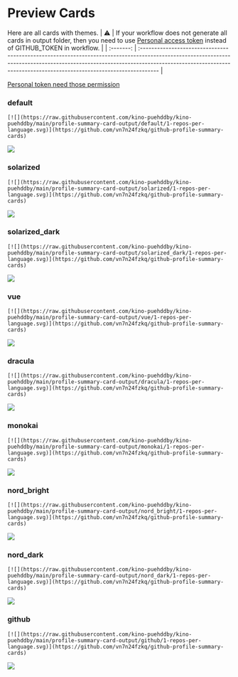 
# Preview Cards

Here are all cards with themes.
| :warning: | If your workflow does not generate all cards in output folder, then you need to use [Personal access token](https://docs.github.com/en/actions/configuring-and-managing-workflows/creating-and-storing-encrypted-secrets) instead of GITHUB_TOKEN in workflow. |
| :-------: | :------------------------------------------------------------------------------------------------------------------------------------------------------------------------------------------------------------------------------------------------ |

[Personal token need those permission](https://github.com/vn7n24fzkq/github-profile-summary-cards/wiki/Personal-access-token-permissions)


### default


```
[![](https://raw.githubusercontent.com/kino-puehddby/kino-puehddby/main/profile-summary-card-output/default/1-repos-per-language.svg)](https://github.com/vn7n24fzkq/github-profile-summary-cards)
```
![](https://raw.githubusercontent.com/kino-puehddby/kino-puehddby/main/profile-summary-card-output/default/1-repos-per-language.svg)


### solarized


```
[![](https://raw.githubusercontent.com/kino-puehddby/kino-puehddby/main/profile-summary-card-output/solarized/1-repos-per-language.svg)](https://github.com/vn7n24fzkq/github-profile-summary-cards)
```
![](https://raw.githubusercontent.com/kino-puehddby/kino-puehddby/main/profile-summary-card-output/solarized/1-repos-per-language.svg)


### solarized_dark


```
[![](https://raw.githubusercontent.com/kino-puehddby/kino-puehddby/main/profile-summary-card-output/solarized_dark/1-repos-per-language.svg)](https://github.com/vn7n24fzkq/github-profile-summary-cards)
```
![](https://raw.githubusercontent.com/kino-puehddby/kino-puehddby/main/profile-summary-card-output/solarized_dark/1-repos-per-language.svg)


### vue


```
[![](https://raw.githubusercontent.com/kino-puehddby/kino-puehddby/main/profile-summary-card-output/vue/1-repos-per-language.svg)](https://github.com/vn7n24fzkq/github-profile-summary-cards)
```
![](https://raw.githubusercontent.com/kino-puehddby/kino-puehddby/main/profile-summary-card-output/vue/1-repos-per-language.svg)


### dracula


```
[![](https://raw.githubusercontent.com/kino-puehddby/kino-puehddby/main/profile-summary-card-output/dracula/1-repos-per-language.svg)](https://github.com/vn7n24fzkq/github-profile-summary-cards)
```
![](https://raw.githubusercontent.com/kino-puehddby/kino-puehddby/main/profile-summary-card-output/dracula/1-repos-per-language.svg)


### monokai


```
[![](https://raw.githubusercontent.com/kino-puehddby/kino-puehddby/main/profile-summary-card-output/monokai/1-repos-per-language.svg)](https://github.com/vn7n24fzkq/github-profile-summary-cards)
```
![](https://raw.githubusercontent.com/kino-puehddby/kino-puehddby/main/profile-summary-card-output/monokai/1-repos-per-language.svg)


### nord_bright


```
[![](https://raw.githubusercontent.com/kino-puehddby/kino-puehddby/main/profile-summary-card-output/nord_bright/1-repos-per-language.svg)](https://github.com/vn7n24fzkq/github-profile-summary-cards)
```
![](https://raw.githubusercontent.com/kino-puehddby/kino-puehddby/main/profile-summary-card-output/nord_bright/1-repos-per-language.svg)


### nord_dark


```
[![](https://raw.githubusercontent.com/kino-puehddby/kino-puehddby/main/profile-summary-card-output/nord_dark/1-repos-per-language.svg)](https://github.com/vn7n24fzkq/github-profile-summary-cards)
```
![](https://raw.githubusercontent.com/kino-puehddby/kino-puehddby/main/profile-summary-card-output/nord_dark/1-repos-per-language.svg)


### github


```
[![](https://raw.githubusercontent.com/kino-puehddby/kino-puehddby/main/profile-summary-card-output/github/1-repos-per-language.svg)](https://github.com/vn7n24fzkq/github-profile-summary-cards)
```
![](https://raw.githubusercontent.com/kino-puehddby/kino-puehddby/main/profile-summary-card-output/github/1-repos-per-language.svg)

